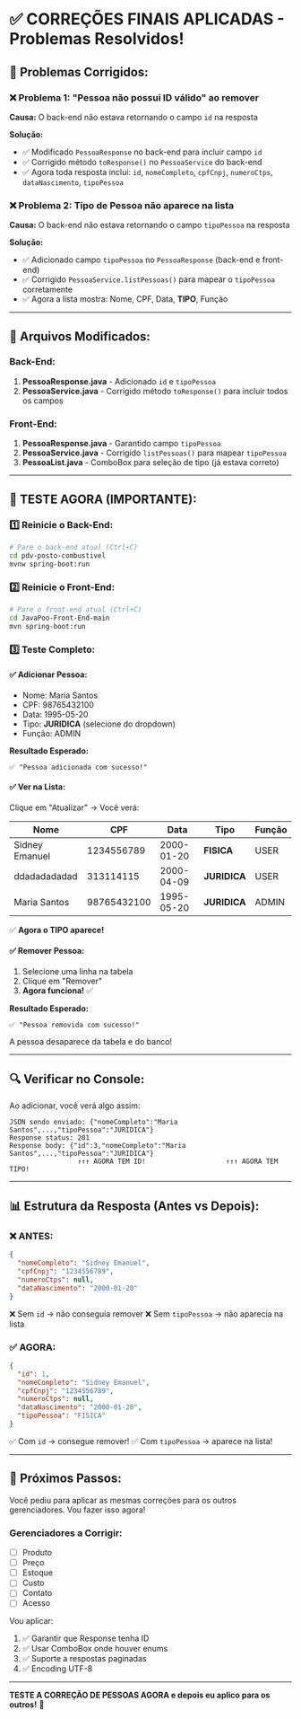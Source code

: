 # ✅ CORREÇÕES FINAIS APLICADAS - Problemas Resolvidos!

## 🎯 Problemas Corrigidos:

### ❌ Problema 1: "Pessoa não possui ID válido" ao remover
**Causa:** O back-end não estava retornando o campo `id` na resposta

**Solução:**
- ✅ Modificado `PessoaResponse` no back-end para incluir campo `id`
- ✅ Corrigido método `toResponse()` no `PessoaService` do back-end
- ✅ Agora toda resposta inclui: `id`, `nomeCompleto`, `cpfCnpj`, `numeroCtps`, `dataNascimento`, `tipoPessoa`

### ❌ Problema 2: Tipo de Pessoa não aparece na lista
**Causa:** O back-end não estava retornando o campo `tipoPessoa` na resposta

**Solução:**
- ✅ Adicionado campo `tipoPessoa` no `PessoaResponse` (back-end e front-end)
- ✅ Corrigido `PessoaService.listPessoas()` para mapear o `tipoPessoa` corretamente
- ✅ Agora a lista mostra: Nome, CPF, Data, **TIPO**, Função

---

## 📝 Arquivos Modificados:

### Back-End:
1. **PessoaResponse.java** - Adicionado `id` e `tipoPessoa`
2. **PessoaService.java** - Corrigido método `toResponse()` para incluir todos os campos

### Front-End:
1. **PessoaResponse.java** - Garantido campo `tipoPessoa`
2. **PessoaService.java** - Corrigido `listPessoas()` para mapear `tipoPessoa`
3. **PessoaList.java** - ComboBox para seleção de tipo (já estava correto)

---

## 🚀 TESTE AGORA (IMPORTANTE):

### 1️⃣ Reinicie o Back-End:
```bash
# Pare o back-end atual (Ctrl+C)
cd pdv-posto-combustivel
mvnw spring-boot:run
```

### 2️⃣ Reinicie o Front-End:
```bash
# Pare o front-end atual (Ctrl+C)
cd JavaPoo-Front-End-main
mvn spring-boot:run
```

### 3️⃣ Teste Completo:

#### ✅ Adicionar Pessoa:
- Nome: Maria Santos
- CPF: 98765432100
- Data: 1995-05-20
- Tipo: **JURIDICA** (selecione do dropdown)
- Função: ADMIN

**Resultado Esperado:**
```
✅ "Pessoa adicionada com sucesso!"
```

#### ✅ Ver na Lista:
Clique em "Atualizar" → Você verá:

| Nome | CPF | Data | Tipo | Função |
|------|-----|------|------|--------|
| Sidney Emanuel | 1234556789 | 2000-01-20 | **FISICA** | USER |
| ddadadadadad | 313114115 | 2000-04-09 | **JURIDICA** | USER |
| Maria Santos | 98765432100 | 1995-05-20 | **JURIDICA** | ADMIN |

✅ **Agora o TIPO aparece!**

#### ✅ Remover Pessoa:
1. Selecione uma linha na tabela
2. Clique em "Remover"
3. **Agora funciona!** ✅

**Resultado Esperado:**
```
✅ "Pessoa removida com sucesso!"
```
A pessoa desaparece da tabela e do banco!

---

## 🔍 Verificar no Console:

Ao adicionar, você verá algo assim:
```
JSON sendo enviado: {"nomeCompleto":"Maria Santos",...,"tipoPessoa":"JURIDICA"}
Response status: 201
Response body: {"id":3,"nomeCompleto":"Maria Santos",...,"tipoPessoa":"JURIDICA"}
                 ↑↑↑ AGORA TEM ID!                    ↑↑↑ AGORA TEM TIPO!
```

---

## 📊 Estrutura da Resposta (Antes vs Depois):

### ❌ ANTES:
```json
{
  "nomeCompleto": "Sidney Emanuel",
  "cpfCnpj": "1234556789",
  "numeroCtps": null,
  "dataNascimento": "2000-01-20"
}
```
❌ Sem `id` → não conseguia remover
❌ Sem `tipoPessoa` → não aparecia na lista

### ✅ AGORA:
```json
{
  "id": 1,
  "nomeCompleto": "Sidney Emanuel",
  "cpfCnpj": "1234556789",
  "numeroCtps": null,
  "dataNascimento": "2000-01-20",
  "tipoPessoa": "FISICA"
}
```
✅ Com `id` → consegue remover!
✅ Com `tipoPessoa` → aparece na lista!

---

## 🎯 Próximos Passos:

Você pediu para aplicar as mesmas correções para os outros gerenciadores. Vou fazer isso agora!

### Gerenciadores a Corrigir:
- [ ] Produto
- [ ] Preço
- [ ] Estoque
- [ ] Custo
- [ ] Contato
- [ ] Acesso

Vou aplicar:
1. ✅ Garantir que Response tenha ID
2. ✅ Usar ComboBox onde houver enums
3. ✅ Suporte a respostas paginadas
4. ✅ Encoding UTF-8

---

**TESTE A CORREÇÃO DE PESSOAS AGORA e depois eu aplico para os outros!** 🚀

